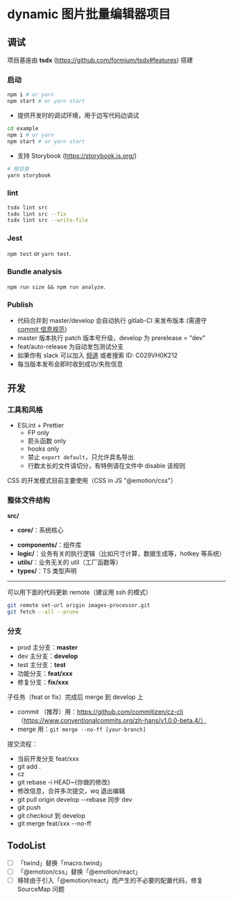 # dynamic 图片批量编辑器项目

## 调试

项目基座由 **tsdx** (https://github.com/formium/tsdx#features) 搭建

### 启动

```bash
npm i # or yarn
npm start # or yarn start
```

- 提供开发时的调试环境，用于边写代码边调试

```bash
cd example
npm i # or yarn
npm start # or yarn start
```

- 支持 Storybook (https://storybook.js.org/)

```bash
# 根目录
yarn storybook
```

### lint

```bash
tsdx lint src
tsdx lint src --fix
tsdx lint src --write-file
```

### Jest

`npm test` or `yarn test`.

### Bundle analysis

`npm run size && npm run analyze`.

### Publish

- 代码合并到 master/develop 会自动执行 gitlab-CI 来发布版本 (需遵守[commit 信息规范](https://github.com/semantic-release/semantic-release#commit-message-format))
- master 版本执行 patch 版本号升级，develop 为 prerelease = "dev"
- feat/auto-release 为自动发包测试分支
- 如果你有 slack 可以加入 [频道](https://join.slack.com/share/zt-u115z6mo-zW7DO9r164G8GAWnq1XfOg) 或者搜索 ID: C029VH0K212
- 每当版本发布会即时收到成功/失败信息

## 开发

### 工具和风格

- ESLint + Prettier
  - FP only
  - 箭头函数 only
  - hooks only
  - 禁止 `export default`，只允许具名导出
  - 行数太长的文件请切分，有特例请在文件中 disable 该规则

CSS 的开发模式目前主要使用（CSS in JS "@emotion/css"）

### 整体文件结构

**src/**

- **core/**：系统核心

* **components/**：组件库
* **logic/**：业务有关的执行逻辑（比如尺寸计算，数据生成等，hotkey 等系统）
* **utils/**：业务无关的 util（工厂函数等）
* **types/**：TS 类型声明

---

可以用下面的代码更新 remote（建议用 ssh 的模式）

```sh
git remote set-url origin images-processor.git
git fetch --all --prune
```

### 分支

- prod 主分支：**master**
- dev 主分支：**develop**
- test 主分支：**test**
- 功能分支：**feat/xxx**
- 修复分支：**fix/xxx**

子任务（feat or fix）完成后 merge 到 develop 上

- commit （推荐）用：<https://github.com/commitizen/cz-cli> （https://www.conventionalcommits.org/zh-hans/v1.0.0-beta.4/）
- merge 用：`git merge --no-ff [your-branch]`

提交流程：

- 当前开发分支 feat/xxx
- git add .
- cz
- git rebase -i HEAD~{你做的修改}
- 修改信息，合并多次提交，wq 退出编辑
- git pull origin develop --rebase 同步 dev
- git push
- git checkout 到 develop
- git merge feat/xxx --no-ff

## TodoList

- [ ] 「twind」替换「macro.twind」
- [ ] 「@emotion/css」替换「@emotion/react」
- [ ] 移除由于引入「@emotion/react」而产生的不必要的配置代码，修复 SourceMap 问题
